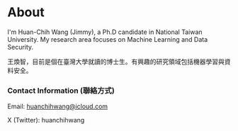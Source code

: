 # About

I'm Huan-Chih Wang (Jimmy), a Ph.D candidate in National Taiwan University. My research area focuses on Machine Learning and Data Security.

王煥智，目前是個在臺灣大學就讀的博士生。有興趣的研究領域包括機器學習與資料安全。

### Contact Information (聯絡方式)

Email: huanchihwang@icloud.com

X (Twitter): huanchihwang